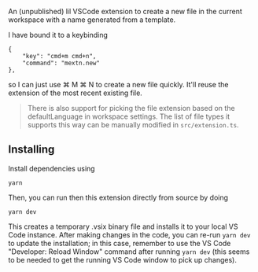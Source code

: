 An (unpublished) lil VSCode extension to create a new file in the current
workspace with a name generated from a template.

I have bound it to a keybinding

    {
        "key": "cmd+m cmd+n",
        "command": "mextn.new"
    },

so I can just use ⌘ M ⌘ N to create a new file quickly. It'll reuse the
extension of the most recent existing file.

> There is also support for picking the file extension based on the
> defaultLanguage in workspace settings. The list of file types it supports this
> way can be manually modified in `src/extension.ts`.

## Installing

Install dependencies using

    yarn

Then, you can run then this extension directly from source by doing

    yarn dev

This creates a temporary .vsix binary file and installs it to your local VS Code
instance. After making changes in the code, you can re-run `yarn dev` to update
the installation; in this case, remember to use the VS Code "Developer: Reload
Window" command after running `yarn dev` (this seems to be needed to get the
running VS Code window to pick up changes).
